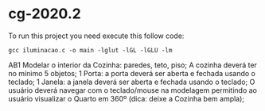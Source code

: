 # cg-2020.2

To run this project you need execute this follow code:
```
gcc iluminacao.c -o main -lglut -lGL -lGLU -lm
```

AB1
Modelar o interior da Cozinha: paredes, teto, piso; 
A cozinha deverá ter no mínimo 5 objetos;
1 Porta: a porta deverá ser aberta e fechada usando o teclado;
1 Janela: a janela deverá ser aberta e fechada usando o teclado;
O usuário deverá navegar com o teclado/mouse na modelagem permitindo ao usuário visualizar o Quarto em 360º (dica: deixe a Cozinha bem ampla); 
